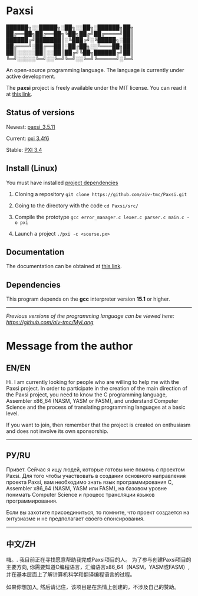 # Paxsi

██████╗░░█████╗░██╗░░██╗░██████╗██╗
██╔══██╗██╔══██╗╚██╗██╔╝██╔════╝██║
██████╔╝███████║░╚███╔╝░╚█████╗░██║
██╔═══╝░██╔══██║░██╔██╗░░╚═══██╗██║
██║░░░░░██║░░██║██╔╝╚██╗██████╔╝██║
╚═╝░░░░░╚═╝░░╚═╝╚═╝░░╚═╝╚═════╝░╚═╝

An open-source programming language. The language is currently under active development.

The **paxsi** project is freely available under the MIT license. You can read it at [this link](https://github.com/aiv-tmc/Paxsi/blob/main/LICENSE).

<!--Status of versions-->
## Status of versions
Newest: [paxsi_3.5.11](https://github.com/aiv-tmc/Paxsi/tree/paxsi_3.5.11)

Current: [pxi 3.4f6](https://github.com/aiv-tmc/Paxsi/tree/pxi-3.4w2f6)

Stable: [PXI 3.4](https://github.com/aiv-tmc/Paxsi/tree/PXI-3.4)

<!--Install-->
## Install (Linux)
You must have installed [project dependencies](https://github.com/aiv-tmc/Paxsi#dependencies)

1. Cloning a repository
`git clone https://github.com/aiv-tmc/Paxsi.git`

2. Going to the directory with the code
`cd Paxsi/src/`

3. Compile the prototype
`gcc error_manager.c lexer.c parser.c main.c -o pxi`

4. Launch a project
`./pxi -c <sourse.px>`

<!--Documentation-->
## Documentation
The documentation can be obtained at [this link](./docs/doc-en.md).

<!--Dependencies-->
## Dependencies 
This program depends on the **gcc** interpreter version **15.1** or higher.

---

*Previous versions of the programming language can be viewed here: https://github.com/aiv-tmc/MyLang*

# Message from the author

## EN/EN
Hi. 
I am currently looking for people who are willing to help me with the Paxsi project. 
In order to participate in the creation of the main direction of the Paxsi project, 
you need to know the C programming language, Assembler x86_64 (NASM, YASM or FASM), 
and understand Computer Science and the process of translating programming languages at a basic level. 

If you want to join, 
then remember that the project is created on enthusiasm and does not involve its own sponsorship.

---

## РУ/RU
Привет. 
Сейчас я ищу людей, которые готовы мне помочь с проектом Paxsi. 
Для того чтобы участвовать в создании основного направления проекта Paxsi, 
вам необходимо знать язык программирования C, Assembler x86_64 (NASM, YASM или FASM), 
на базовом уровне понимать Computer Science и процесс трансляции языков программирования. 

Если вы захотите присоединиться, 
то помните, что проект создается на энтузиазме и не предполагает своего спонсирования.

---

## 中文/ZH
嗨。. 
我目前正在寻找愿意帮助我完成Paxsi项目的人。 
为了参与创建Paxsi项目的主要方向,
你需要知道C编程语言，汇编语言x86_64（NASM，YASM或FASM）,
并在基本层面上了解计算机科学和翻译编程语言的过程。 

如果你想加入,
然后请记住，该项目是在热情上创建的，不涉及自己的赞助。
